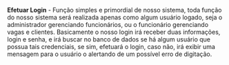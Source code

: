__Efetuar Login__ - Função simples e primordial de nosso sistema, toda função do nosso sistema será realizada apenas como algum usuário logado, seja o administrador gerenciando funcionários, ou o funcionário gerenciando vagas e clientes. Basicamente o nosso login irá receber duas informações, login e senha, e irá buscar no banco de dados se há algum usuário que possua tais credenciais, se sim, efetuará o login, caso não, irá exibir uma mensagem para o usuário o alertando de um possível erro de digitação.
